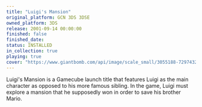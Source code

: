 ```yaml
---
title: "Luigi's Mansion"
original_platform: GCN 3DS 3DSE
owned_platform: 3DS
release: 2001-09-14 00:00:00
finished: false
finished_date:
status: INSTALLED
in_collection: true
playing: true
cover: "https://www.giantbomb.com/api/image/scale_small/3055188-7297432047-SQ_3D.jpg"
---
```


Luigi's Mansion is a Gamecube launch title that features Luigi as the main character as opposed to his more famous sibling. In the game, Luigi must explore a mansion that he supposedly won in order to save his brother Mario.
